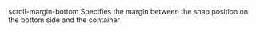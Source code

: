 scroll-margin-bottom
    Specifies the margin between the snap position on the bottom side and the container
